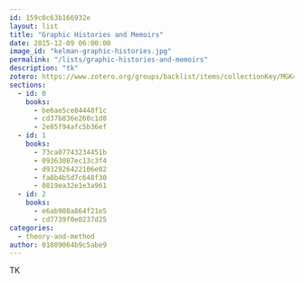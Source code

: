 ```yaml
---
id: 159c0c63b166932e
layout: list
title: "Graphic Histories and Memoirs"
date: 2015-12-09 06:00:00
image_id: "kelman-graphic-histories.jpg"
permalink: "/lists/graphic-histories-and-memoirs"
description: "tk"
zotero: https://www.zotero.org/groups/backlist/items/collectionKey/MGK4HNZ8
sections:
  - id: 0
    books:
      - be6ae5ce84448f1c
      - cd37b836e260c1d8
      - 2e85f94afc5b36ef
  - id: 1
    books:
      - 73ca07743234451b
      - 09363087ec13c3f4
      - d932926422106e02
      - fa8b4b5d7c648f30
      - 0819ea32e1e3a961
  - id: 2
    books:
      - e6ab908a864f21e5
      - cd7739f0e0237d25
categories:
  - theory-and-method
author: 01809064b9c5abe9
---
```

TK
